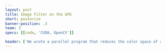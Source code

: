 ```yaml
---
layout: post
title: Image Filter on the GPU
short: posterize
banner-position: .3
team: 3
specs: [[code, 'CUDA, OpenCV']]

header: ['We wrote a parallel program that reduces the color space of an image and smooths the edges.', 'It produces a nice "posterize" effect that generates images like the one in the banner from images like the one in the description. To write this program, we had to break the problem into simple, serial processes that could be performed on individual pixels of an image.']
---
```

